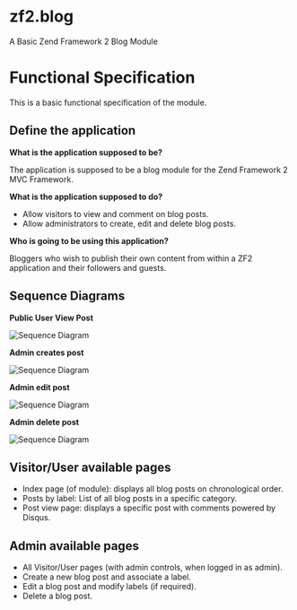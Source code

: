 zf2.blog
========

A Basic Zend Framework 2 Blog Module

Functional Specification
========================

This is a basic functional specification of the module.

Define the application
----------------------

**What is the application supposed to be?**

The application is supposed to be a blog module for the Zend Framework 2 MVC Framework. 

**What is the application supposed to do?**

+ Allow visitors to view and comment on blog posts.
+ Allow administrators to create, edit and delete blog posts.

**Who is going to be using this application?**

Bloggers who wish to publish their own content from within a ZF2 application and their followers and guests.

Sequence Diagrams
-----------------

**Public User View Post**

![Sequence Diagram](http://www.websequencediagrams.com/cgi-bin/cdraw?lz=dGl0bGUgUHVibGljIFVzZXIgVmlldyBTZXF1ZW5jZQoKVXNlci0-Vmlld0NvbnRyb2xsZXI6IFBvc3QgUmVxdWVzdApub3RlIHJpZ2h0IG9mADsFAB8MAC0OIHJldHJpZXZlcyBibG9nIHBvc3RzCgBRDi0-VXMAWgtzcG9uc2UK&s=napkin)

**Admin creates post**

![Sequence Diagram](http://www.websequencediagrams.com/cgi-bin/cdraw?lz=dGl0bGUgQWRtaW4gY3JlYXRlcyBwb3N0CgoADwUtPlBvc3RDb250cm9sbGVyOiBDACAFAB8FIFJlcXVlc3QKbm90ZSByaWdodCBvZiAAIhAANA4gcmV0cmlldmVzIG5ldwBCBmZvcm0KAFsOLT4AgQ8FOiBEaXNwbGF5ACMLYmxhbmsALgYAdAVsZWYAcwUAKgcASCcAgUgXU3VibWkAgQwGIHRvAIE9DwCBOy52YWxpZACCTAVpbnB1dCBhbmQgc3RvcgAMBSBkYXRhYmFzZQCBYBhSZWRpcmVjdHMgdG8gVmlldwCCOAthbmQgZACCEAgAgygGCg&s=napkin)

**Admin edit post**

![Sequence Diagram](http://www.websequencediagrams.com/cgi-bin/cdraw?lz=dGl0bGUgQWRtaW4gZWRpdHMgcG9zdAoKAA0FLT5Qb3N0Q29udHJvbGxlcjoAIgdyZXF1ZXN0cyBsaXN0IG9mAC8Fcwpub3RlIHJpZ2gADwUAKxAAPQ4gcmV0cmlldmUANg8gZnJvbSB0aGUgZGF0YWJhc2UKAHYOLT4AgSgFOiBEaXNwbGF5ADAQc3RvcmVkIGluADcOAIEXBWxlZgCBKgUAOwcAgXAGc2VsZWMAgXEHIHRvAIIBBQCBZxhFZGl0ACMGUgCBfQYAgTw4YW5kIHBvcHVsYXRlAHQHZm9ybQCBSyEAIQkgYWxyZWFkeQA9CWQAgUgbbW9kaWZpAGIHAINDGFN1Ym1pAFYHdG8AgzAPAIMuLnZhbGlkAIFVBWlucHV0AIFpBXVwAAwGAIM3IFJlZGlyAIMMBXRvIFZpZXcAhCkLYW5kIGQAgX8MCgoKCg&s=napkin)

**Admin delete post**

![Sequence Diagram](http://www.websequencediagrams.com/cgi-bin/cdraw?lz=dGl0bGUgQWRtaW4gZGVsZXRlcyBwb3N0CgoADwUtPlBvc3RDb250cm9sbGVyOgAkB3JlcXVlc3RzIGxpc3Qgb2YALwVzCm5vdGUgcmlnaAAPBQArEAA9DiByZXRyaWV2ZQA2DyBmcm9tIHRoZSBkYXRhYmFzZQoAdg4tPgCBKgU6IERpc3BsYXkAMBBzdG9yZWQgaW4ANw4AgRcFbGVmAIEqBQA7BwCBcgZzZWxlY3QAgXIGIHRvAIIBBwCBaRhEAIIhBQAnBlIAggEGAIFKLgCCWwwAgWcGAIEWDgCBKYEXCg&s=napkin)

Visitor/User available pages
----------------------------

+ Index page (of module): displays all blog posts on chronological order.
+ Posts by label: List of all blog posts in a specific category.
+ Post view page: displays a specific post with comments powered by Disqus.

Admin available pages
---------------------

+ All Visitor/User pages (with admin controls, when logged in as admin).
+ Create a new blog post and associate a label.
+ Edit a blog post and modify labels (if required).
+ Delete a blog post.
